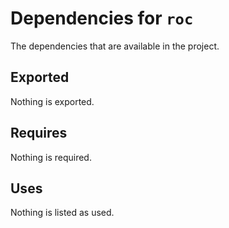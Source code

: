# Dependencies for `roc`

The dependencies that are available in the project.

## Exported
Nothing is exported.

## Requires
Nothing is required.

## Uses
Nothing is listed as used.
